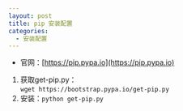 ```yaml
---
layout: post
title: pip 安装配置
categories:
  - 安装配置
---
```


* 官网：[https://pip.pypa.io](https://pip.pypa.io)

1. 获取get-pip.py：  
   `wget https://bootstrap.pypa.io/get-pip.py`
2. 安装：`python get-pip.py`
